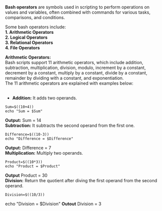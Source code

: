 **Bash operators** are symbols used in scripting to perform operations on values and variables, often combined with commands for various tasks, comparisons, and conditions.

Some bash operators include: <br>
**1. Arithmetic Operators** <br>
**2. Logical Operators** <br>
**3. Relational Operators** <br>
**4. File Operators**

**Arithmetic Operators:** <br>
   Bash scripts support 11 arithmetic operators, which include addition, subtraction, multiplication, division, modulo, increment by a constant, decrement by a constant, multiply by a constant, divide by a constant, remainder by dividing with a constant, and exponentiation. <br>
   The 11 arithmetic operators are explained with examples below: <br>
   <br>
   - **Addition:** It adds two operands. <br>
   ```
   Sum=$((10+4))  
   echo "Sum = $Sum"
   ```
   **Output:**
   Sum = 14
   <br>
   **Subtraction:** It subtracts the second operand from the first one.
   ```
   Difference=$((10-3))  
   echo "Difference = $Difference"
   ```
   **Output:**
   Difference = 7 
   <br>
   **Multiplication:** Multiply two operands.
   ```
   Product=$((10*3))  
   echo "Product = $Product" 
   ```
   **Output**
   Product = 30
   <br>
   **Division:** Return the quotient after diving the first operand from the second operand.
   ```
   Division=$((10/3))
   ```
   echo "Division = $Division"
   **Outout**
   Division = 3

   

   
   
